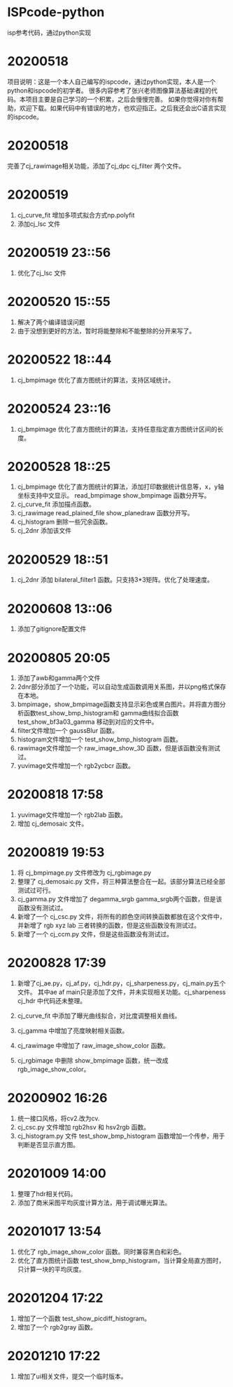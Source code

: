 # ISPcode-python
isp参考代码，通过python实现

# 20200518
项目说明：这是一个本人自己编写的ispcode，通过python实现，本人是一个python和ispcode的初学者。
很多内容参考了张兴老师图像算法基础课程的代码。本项目主要是自己学习的一个积累，之后会慢慢完善。
如果你觉得对你有帮助，欢迎下载。如果代码中有错误的地方，也欢迎指正。之后我还会出C语言实现的ispcode。

# 20200518
完善了cj_rawimage相关功能，添加了cj_dpc cj_filter 两个文件。

# 20200519
1. cj_curve_fit 增加多项式拟合方式np.polyfit
2. 添加cj_lsc 文件

# 20200519 23::56
1. 优化了cj_lsc 文件

# 20200520 15::55
1. 解决了两个编译错误问题
2. 由于没想到更好的方法，暂时将能整除和不能整除的分开来写了。

# 20200522 18::44
1. cj_bmpimage 优化了直方图统计的算法，支持区域统计。

# 20200524 23::16
1. cj_bmpimage 优化了直方图统计的算法，支持任意指定直方图统计区间的长度。

# 20200528 18::25
1. cj_bmpimage 优化了直方图统计的算法，添加打印数据统计信息等，x，y轴坐标支持中文显示。
read_bmpimage show_bmpimage 函数分开写。
2. cj_curve_fit 添加描点函数。
3. cj_rawimage read_plained_file show_planedraw 函数分开写。
4. cj_histogram 删除一些冗余函数。
5. cj_2dnr 添加该文件

# 20200529 18::51
1. cj_2dnr 添加 bilateral_filter1 函数。只支持3*3矩阵。优化了处理速度。

# 20200608 13::06
1. 添加了gitignore配置文件


# 20200805 20:05
1. 添加了awb和gamma两个文件
2. 2dnr部分添加了一个功能，可以自动生成函数调用关系图，并以png格式保存在本地。
3. bmpimage，show_bmpimage函数支持显示彩色或黑白图片。并将直方图分析函数test_show_bmp_histogram和
gamma曲线拟合函数test_show_bf3a03_gamma 移动到对应的文件中。
4. filter文件增加一个 gaussBlur 函数。
5. histogram文件增加一个 test_show_bmp_histogram 函数。
6. rawimage文件增加一个 raw_image_show_3D 函数，但是该函数没有测试过。
7. yuvimage文件增加一个 rgb2ycbcr 函数。


# 20200818 17:58
1. yuvimage文件增加一个 rgb2lab 函数。
2. 增加 cj_demosaic 文件。


# 20200819 19:53
1. 将  cj_bmpimage.py 文件修改为  cj_rgbimage.py
2. 整理了  cj_demosaic.py 文件，将三种算法整合在一起。该部分算法已经全部测试过可行。
3. cj_gamma.py 文件增加了 degamma_srgb gamma_srgb两个函数，但是该函数没有测试过。
4. 新增了一个 cj_csc.py 文件，将所有的颜色空间转换函数都放在这个文件中，并新增了 rgb xyz lab 三者转换的函数，但是这些函数没有测试过。
5. 新增了一个 cj_ccm.py 文件，但是这些函数没有测试过。
 

# 20200828 17:39
1. 新增了cj_ae.py，cj_af.py，cj_hdr.py，cj_sharpeness.py，cj_main.py五个文件。
其中ae af main只是添加了文件，并未实现相关功能。cj_sharpeness cj_hdr 中代码还未整理。

2. cj_curve_fit 中添加了曝光曲线拟合，对比度调整相关曲线。

3. cj_gamma 中增加了亮度映射相关函数。

4. cj_rawimage 中增加了 raw_image_show_color 函数。

5. cj_rgbimage 中删除 show_bmpimage 函数，统一改成 rgb_image_show_color。


# 20200902 16:26
1. 统一接口风格，将cv2.改为cv.
2. cj_csc.py 文件增加 rgb2hsv 和 hsv2rgb 函数。
3. cj_histogram.py 文件 test_show_bmp_histogram 函数增加一个传参，用于判断是否显示直方图。



# 20201009 14:00
1. 整理了hdr相关代码。
2. 添加了商米采图平均灰度计算方法，用于调试曝光算法。



# 20201017 13:54
1. 优化了 rgb_image_show_color 函数。同时兼容黑白和彩色。
2. 优化了直方图统计函数 test_show_bmp_histogram，当计算全局直方图时，只计算一块的平均灰度。



# 20201204 17:22
1. 增加了一个函数 test_show_picdiff_histogram。
2. 增加了一个 rgb2gray 函数。


# 20201210 17:22
1. 增加了ui相关文件，提交一个临时版本。


 